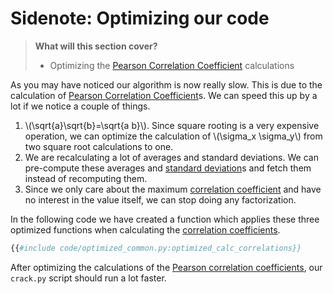 # Sidenote: Optimizing our code

> **What will this section cover?**
>
> * Optimizing the [Pearson Correlation Coefficient] calculations

As you may have noticed our algorithm is now really slow. This is due to the
calculation of [Pearson Correlation Coefficient]s. We can speed this up by a lot
if we notice a couple of things.

1. \\(\sqrt{a}\sqrt{b}=\sqrt{a b}\\). Since square rooting is a very expensive
   operation, we can optimize the calculation of \\(\sigma_x \sigma_y\\) from
   two square root calculations to one.
2. We are recalculating a lot of averages and standard deviations. We can
   pre-compute these averages and [standard deviation]s and fetch them instead
   of recomputing them.
3. Since we only care about the maximum [correlation coefficient] and have no
   interest in the value itself, we can stop doing any factorization.

In the following code we have created a function which applies these three
optimized functions when calculating the [correlation coefficients][correlation
coefficient].

```python
{{#include code/optimized_common.py:optimized_calc_correlations}}
```

After optimizing the calculations of the [Pearson correlation
coefficients][correlation coefficient], our `crack.py` script should run a lot
faster.

[Python]: https://en.wikipedia.org/wiki/Python_(programming_language)
[C]: https://en.wikipedia.org/wiki/Python_(programming_language)
[RSA]: https://en.wikipedia.org/wiki/RSA_(cryptosystem)
[AES]: https://nl.wikipedia.org/wiki/Advanced_Encryption_Standard
[XOR]: https://en.wikipedia.org/wiki/Exclusive_or
[Rijndael block cipher]: https://nl.wikipedia.org/wiki/Advanced_Encryption_Standard
[Power analysis]: https://en.wikipedia.org/wiki/Power_analysis
[ChipWhisperer]: https://github.com/newaetech/chipwhisperer
[Side-Channel analysis]: https://en.wikipedia.org/wiki/Side-channel_attack
[TQDM]: https://github.com/tqdm/tqdm
[NumPy]: https://numpy.org/
[Ubuntu]: https://en.wikipedia.org/wiki/Ubuntu
[Debian]: https://en.wikipedia.org/wiki/Debian
[ArchLinux]: https://en.wikipedia.org/wiki/Arch_Linux
[Manjaro]: https://en.wikipedia.org/wiki/Manjaro
[matplotlib]: https://matplotlib.org/
[pip]: https://pypi.org/project/pip/
[make]: https://en.wikipedia.org/wiki/Make_(software)
[libusb]: https://en.wikipedia.org/wiki/Libusb
[SimpleSerial C Template]: https://github.com/coastalwhite/simpleserial-c-template
[SimpleSerial]: https://chipwhisperer.readthedocs.io/en/latest/simpleserial.html
[CW Lite ARM]: https://www.newae.com/products/NAE-CWLITE-ARM
[ARM toolchain]: https://developer.arm.com/tools-and-software/open-source-software/developer-tools/gnu-toolchain/gnu-rm/downloads
[Simple Power analysis]: https://en.wikipedia.org/wiki/Power_analysis#Simple_power_analysis
[Differential Power analysis]: https://en.wikipedia.org/wiki/Power_analysis#Differential_power_analysis
[injective]: https://en.wikipedia.org/wiki/Injective_function
[Rijndael S-Box]: https://en.wikipedia.org/wiki/Rijndael_S-box
[correlate]: https://en.wikipedia.org/wiki/Correlation_and_dependence
[correlation]: https://en.wikipedia.org/wiki/Correlation_and_dependence
[correlation coefficient]: https://en.wikipedia.org/wiki/Pearson_correlation_coefficient
[pearson correlation coefficient]: https://en.wikipedia.org/wiki/Pearson_correlation_coefficient
[covariance]: https://en.wikipedia.org/wiki/Covariance
[standard deviation]: https://en.wikipedia.org/wiki/Standard_deviation
[mean]: https://en.wikipedia.org/wiki/Mean
